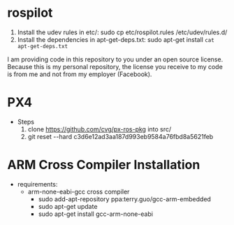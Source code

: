 rospilot
========

1. Install the udev rules in etc/: sudo cp etc/rospilot.rules /etc/udev/rules.d/
2. Install the dependencies in apt-get-deps.txt: sudo apt-get install `cat apt-get-deps.txt`

I am providing code in this repository to you under an open source license. Because this is my personal repository, the license you receive to my code is from me and not from my employer (Facebook).

PX4
========
* Steps
  1. clone https://github.com/cvg/px-ros-pkg into src/
  2. git reset --hard c3d6e12ad3aa187d993eb9584a76fbd8a5621feb

ARM Cross Compiler Installation
=======
* requirements:
  * arm-none-eabi-gcc cross compiler
    * sudo add-apt-repository ppa:terry.guo/gcc-arm-embedded
    * sudo apt-get update
    * sudo apt-get install gcc-arm-none-eabi

